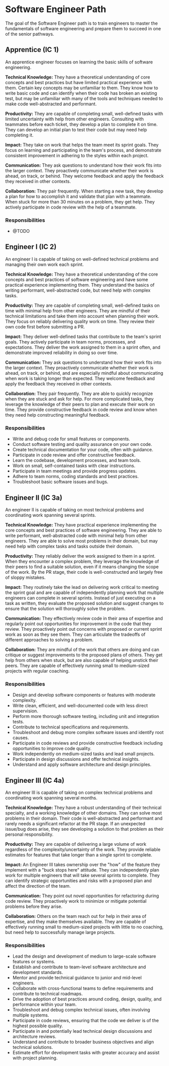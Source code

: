 # Software Engineer Path

The goal of the Software Engineer path is to train engineers to master the fundamentals of software engineering and prepare them to succeed in one of the senior pathways.

## Apprentice (IC 1)

An apprentice engineer focuses on learning the basic skills of software engineering.

**Technical Knowledge:** They have a theoretical understanding of core concepts and best practices but have limited practical experience with them. Certain key concepts may be unfamiliar to them. They know how to write basic code and can identify when their code has broken an existing test, but may be unfamiliar with many of the tools and techniques needed to make code well-abstracted and performant.

**Productivity:** They are capable of completing small, well-defined tasks with limited uncertainty with help from other engineers. Consulting with teammates before each ticket, they develop a plan to complete it on time. They can develop an initial plan to test their code but may need help completing it.

**Impact:** They take on work that helps the team meet its sprint goals. They focus on learning and participating in the team's process, and demonstrate consistent improvement in adhering to the styles within each project.

**Communication:** They ask questions to understand how their work fits into the larger context. They proactively communicate whether their work is ahead, on track, or behind. They welcome feedback and apply the feedback they received in other contexts.

**Collaboration:** They pair frequently. When starting a new task, they develop a plan for how to accomplish it and validate that plan with a teammate. When stuck for more than 30 minutes on a problem, they get help. They actively participate in code review with the help of a teammate.

### Responsibilities

* @TODO

## Engineer I (IC 2)

An engineer I is capable of taking on well-defined technical problems and managing their own work each sprint.

**Technical Knowledge:** They have a theoretical understanding of the core concepts and best practices of software engineering and have some practical experience implementing them. They understand the basics of writing performant, well-abstracted code, but need help with complex tasks.

**Productivity:** They are capable of completing small, well-defined tasks on time with minimal help from other engineers. They are mindful of their technical limitations and take them into account when planning their work. They focus on reliably delivering quality work on time. They review their own code first before submitting a PR.

**Impact:** They deliver well-defined tasks that contribute to the team's sprint goals. They actively participate in team norms, processes, and expectations. They deliver the work assigned to them in a sprint often, and demonstrate improved reliability in doing so over time.

**Communication:** They ask questions to understand how their work fits into the larger context. They proactively communicate whether their work is ahead, on track, or behind, and are especially mindful about communicating when work is taking longer than expected. They welcome feedback and apply the feedback they received in other contexts.

**Collaboration:** They pair frequently. They are able to quickly recognize when they are stuck and ask for help. For more complicated tasks, they leverage the knowledge of their peers to plan and execute their work on time. They provide constructive feedback in code review and know when they need help constructing meaningful feedback.

### Responsibilities

* Write and debug code for small features or components.
* Conduct software testing and quality assurance on your own code.
* Create technical documentation for your code, often with guidance.
* Participate in code review and offer constructive feedback.
* Learn the codebase, development processes, and team tools.
* Work on small, self-contained tasks with clear instructions.
* Participate in team meetings and provide progress updates.
* Adhere to team norms, coding standards and best practices.
* Troubleshoot basic software issues and bugs.


## Engineer II (IC 3a)

An engineer II is capable of taking on most technical problems and coordinating work spanning several sprints.

**Technical Knowledge:** They have practical experience implementing the core concepts and best practices of software engineering. They are able to write performant, well-abstracted code with minimal help from other engineers. They are able to solve most problems in their domain, but may need help with complex tasks and tasks outside their domain.

**Productivity:** They reliably deliver the work assigned to them in a sprint. When they encounter a complex problem, they leverage the knowledge of their peers to find a suitable solution, even if it means changing the scope of the work. By the PR stage, their code is well-constructed and largely free of sloppy mistakes.

**Impact:** They routinely take the lead on delivering work critical to meeting the sprint goal and are capable of independently planning work that multiple engineers can complete in several sprints. Instead of just executing on a task as written, they evaluate the proposed solution and suggest changes to ensure that the solution will thoroughly solve the problem.

**Communication:** They effectively review code in their area of expertise and regularly point out opportunities for improvement in the code that they review. They proactively point out concerns with proposed or current sprint work as soon as they see them. They can articulate the tradeoffs of different approaches to solving a problem.

**Collaboration:** They are mindful of the work that others are doing and can critique or suggest improvements to the proposed plans of others. They get help from others when stuck, but are also capable of helping unstick their peers. They are capable of effectively running small to medium-sized projects with regular coaching.

### Responsibilities

* Design and develop software components or features with moderate complexity.
* Write clean, efficient, and well-documented code with less direct supervision.
* Perform more thorough software testing, including unit and integration tests.
* Contribute to technical specifications and requirements.
* Troubleshoot and debug more complex software issues and identify root causes.
* Participate in code reviews and provide constructive feedback including opportunities to improve code quality.
* Work independently on medium-sized tasks and lead small projects.
* Participate in design discussions and offer technical insights.
* Understand and apply software architecture and design principles.


## Engineer III (IC 4a)

An engineer III is capable of taking on complex technical problems and coordinating work spanning several months.

**Technical Knowledge:** They have a robust understanding of their technical specialty, and a working knowledge of other domains. They can solve most problems in their domain. Their code is well-abstracted and performant and rarely needs a significant refactor at the PR stage. If an unexpected issue/bug does arise, they see developing a solution to that problem as their personal responsibility.

**Productivity:** They are capable of delivering a large volume of work regardless of the complexity/uncertainty of the work. They provide reliable estimates for features that take longer than a single sprint to complete.

**Impact:** An Engineer III takes ownership over the "how" of the feature they implement with a "buck stops here" attitude. They can independently plan work for multiple engineers that will take several sprints to complete. They can identify strategic opportunities and risks with a proposed plan and affect the direction of the team.

**Communication:** They point out novel opportunities for refactoring during code review. They proactively work to minimize or mitigate potential problems before they arise.

**Collaboration:** Others on the team reach out for help in their area of expertise, and they make themselves available. They are capable of effectively running small to medium-sized projects with little to no coaching, but need help to successfully manage large projects.

### Responsibilities

* Lead the design and development of medium to large-scale software features or systems.
* Establish and contribute to team-level software architecture and development standards.
* Mentor and provide technical guidance to junior and mid-level engineers.
* Collaborate with cross-functional teams to define requirements and contribute to technical roadmaps.
* Drive the adoption of best practices around coding, design, quality, and performance within your team.
* Troubleshoot and debug complex technical issues, often involving multiple systems.
* Participate in code reviews, ensuring that the code we deliver is of the highest possible quality.
* Participate in and potentially lead technical design discussions and architecture reviews.
* Understand and contribute to broader business objectives and align technical solutions.
* Estimate effort for development tasks with greater accuracy and assist with project planning.

